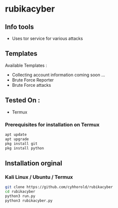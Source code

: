 # rubikacyber

## Info tools

* Uses tor service for various attacks

## Templates

Available Templates : 

* Collecting account information coming soon ...
* Brute Force Reporter
* Brute Force attacks


## Tested On :

* Termux


### Prerequisites for installation on Termux

```bash
apt update
apt upgrade
pkg install git
pkg install python
```

## Installation orginal

### Kali Linux /  Ubuntu /  Termux

```bash
git clone https://github.com/cyhhorold/rubikacyber
cd rubikacyber
python3 run.py
python3 rubikacyber.py
```

